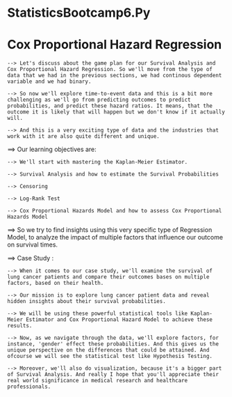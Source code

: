 # StatisticsBootcamp6.Py

# Cox Proportional Hazard Regression

    --> Let's discuss about the game plan for our Survival Analysis and Cox Proportional Hazard Regression. So we'll move from the type of data that we had in the previous sections, we had continous dependent variable and we had binary.
    
    --> So now we'll explore time-to-event data and this is a bit more challenging as we'll go from predicting outcomes to predict probabilities, and predict these hazard ratios. It means, that the outcome it is likely that will happen but we don't know if it actually will.
    
    --> And this is a very exciting type of data and the industries that work with it are also quite different and unique.

==> Our learning objectives are:

    --> We'll start with mastering the Kaplan-Meier Estimator.

    --> Survival Analysis and how to estimate the Survival Probabilities

    --> Censoring

    --> Log-Rank Test

    --> Cox Proportional Hazards Model and how to assess Cox Proportional Hazards Model


==> So we try to find insights using this very specific type of Regression Model, to analyze the impact of multiple factors that influence our outcome on survival times.

==> Case Study : 

    --> When it comes to our case study, we'll examine the survival of lung cancer patients and compare their outcomes bases on multiple factors, based on their health.

    --> Our mission is to explore lung cancer patient data and reveal hidden insights about their survival probabilities.

    --> We will be using these powerful statistical tools like Kaplan-Meier Estimator and Cox Proportional Hazard Model to achieve these results.

    --> Now, as we navigate through the data, we'll explore factors, for instance, 'gender' effect these probabilities. And this gives us the unique perspective on the differences that could be attained. And ofcourse we will see the statistical test like Hypothesis Testing.

    --> Moreover, we'll also do visualization, because it's a bigger part of Survival Analysis. And really I hope that you'll appreciate their real world significance in medical research and healthcare professionals.
